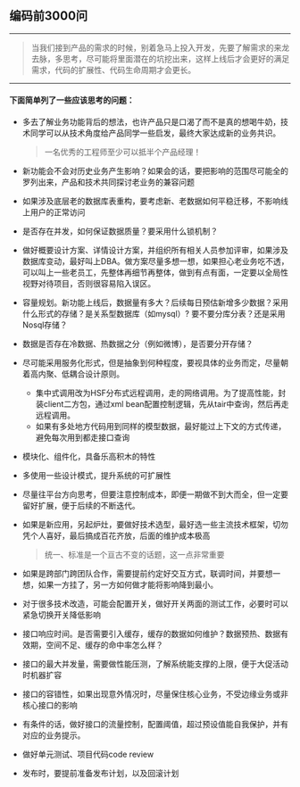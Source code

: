 ## 编码前3000问

---

> 当我们接到产品的需求的时候，别着急马上投入开发，先要了解需求的来龙去脉，多思考，尽可能将里面潜在的坑挖出来，这样上线后才会更好的满足需求，代码的扩展性、代码生命周期才会更长。

---

#### 下面简单列了一些应该思考的问题：


*	多去了解业务功能背后的想法，也许产品只是口渴了而不是真的想喝牛奶，技术同学可以从技术角度给产品同学一些启发，最终大家达成新的业务共识。

	>一名优秀的工程师至少可以抵半个产品经理！

*	新功能会不会对历史业务产生影响？如果会的话，要把影响的范围尽可能全的罗列出来，产品和技术共同探讨老业务的兼容问题

*	如果涉及底层老的数据库表重构，要考虑新、老数据如何平稳迁移，不影响线上用户的正常访问

*	是否存在并发，如何保证数据质量？要采用什么锁机制？

*	做好概要设计方案、详情设计方案，并组织所有相关人员参加评审，如果涉及数据库变动，最好叫上DBA。做方案尽量多想一想，如果担心老业务吃不透，可以叫上一些老员工，先整体再细节再整体，做到有点有面，一定要以全局性视野对待项目，否则很容易陷入误区。

*	容量规划。新功能上线后，数据量有多大？后续每日预估新增多少数据？采用什么形式的存储？是关系型数据库（如mysql）? 要不要分库分表？还是采用Nosql存储？

*	数据是否存在冷数据、热数据之分（例如微博），是否要分开存储？

*	尽可能采用服务化形式，但是抽象到何种程度，要视具体的业务而定，尽量朝着高内聚、低耦合设计原则。

    * 集中式调用改为HSF分布式远程调用，走的网络调用。为了提高性能，封装client二方包，通过xml bean配置控制逻辑，先从tair中查询，然后再走远程调用。
    * 如果有多处地方代码用到同样的模型数据，最好能过上下文的方式传递，避免每次用到都走接口查询

*	模块化、组件化，具备乐高积木的特性

*   多使用一些设计模式，提升系统的可扩展性

*	尽量往平台方向思考，但要注意控制成本，即便一期做不到大而全，但一定要留好扩展，便于后续的不断迭代。

*	如果是新应用，另起炉灶，要做好技术选型，最好选一些主流技术框架，切勿凭个人喜好，最后搞成百花齐放，后面的维护成本极高

	> 统一、标准是一个亘古不变的话题，这一点非常重要

*	如果是跨部门跨团队合作，需要提前约定好交互方式，联调时间，并要想一想，如果一方挂了，另一方如何做才能将影响降到最小。

*	对于很多技术改造，可能会配置开关，做好开关两面的测试工作，必要时可以紧急切换开关降低影响

*	接口响应时间。是否需要引入缓存，缓存的数据如何维护？数据预热、数据有效期，空间不足、缓存的命中率怎么样？

*	接口的最大并发量，需要做性能压测，了解系统能支撑的上限，便于大促活动时机器扩容

*	接口的容错性，如果出现意外情况时，尽量保住核心业务，不受边缘业务或非核心接口的影响

*	有条件的话，做好接口的流量控制，配置阈值，超过预设值能自我保护，并有对应的业务提示。

*	做好单元测试、项目代码code review

*	发布时，要提前准备发布计划，以及回滚计划














